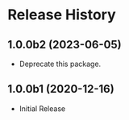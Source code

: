 # Release History

## 1.0.0b2 (2023-06-05)

- Deprecate this package.

## 1.0.0b1 (2020-12-16)

* Initial Release
